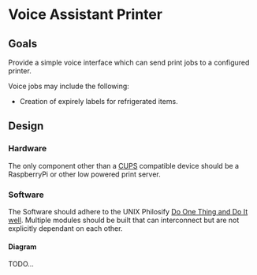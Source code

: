 # Voice Assistant Printer

## Goals

Provide a simple voice interface which can send print jobs to a configured printer.

Voice jobs may include the following:

* Creation of expirely labels for refrigerated items.

## Design

### Hardware

The only component other than a [CUPS](https://www.cups.org/) compatible device should be a RaspberryPi or other low powered print server.

### Software

The Software should adhere to the UNIX Philosify
[Do One Thing and Do It well](https://en.wikipedia.org/wiki/Unix_philosophy#Do_One_Thing_and_Do_It_Well).
Multiple modules should be built that can interconnect but are not explicitly dependant on each other.

#### Diagram

TODO...
